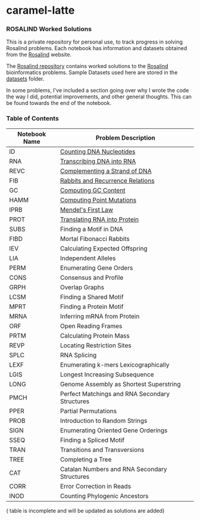 # caramel-latte

### ROSALIND Worked Solutions

This is a private repository for personal use, to track progress in solving Rosalind problems. Each notebook has information and datasets obtained from the [Rosalind](https://rosalind.info/problems/list-view/) website. 

The [Rosalind repository](https://github.com/halimv/caramel-latte/tree/main/Rosalind) contains worked solutions to the [Rosalind](https://rosalind.info/problems/list-view/) bioinformatics problems.
Sample Datasets used here are stored in the [datasets](https://github.com/halimv/caramel-latte/tree/main/Rosalind/datasets) folder.

In some problems, I've included a section going over why I wrote the code the way I did, potential improvements, and other general thoughts. This can be found towards the end of the notebook.

### Table of Contents

| Notebook Name  | Problem Description                                                                                                        |
| -------------- | ---------------------------------------------------------------------------------------------------------------------------|  
| ID             | [Counting DNA Nucleotides](https://github.com/halimv/caramel-latte/blob/main/Rosalind/DNA.ipynb)                           |
| RNA            | [Transcribing DNA into RNA](https://github.com/halimv/caramel-latte/blob/main/Rosalind/RNA.ipynb)                          |
| REVC           | [Complementing a Strand of DNA](https://github.com/halimv/caramel-latte/blob/main/Rosalind/REVC.ipynb)                     |
| FIB            | [Rabbits and Recurrence Relations](https://github.com/halimv/caramel-latte/blob/main/Rosalind/FIB.ipynb)                   |
| GC             | [Computing GC Content](https://github.com/halimv/caramel-latte/blob/main/Rosalind/GC.ipynb)                                |
| HAMM           | [Computing Point Mutations](https://github.com/halimv/caramel-latte/blob/main/Rosalind/HAMM.ipynb)                         |
| IPRB           | [Mendel's First Law](https://github.com/halimv/caramel-latte/blob/main/Rosalind/IPRB.ipynb)                                |
| PROT           | [Translating RNA into Protein](https://github.com/halimv/caramel-latte/blob/main/Rosalind/PROT.ipynb)                      |
| SUBS           | Finding a Motif in DNA                                                                                                     |
| FIBD           | Mortal Fibonacci Rabbits                                                                                                   |
| IEV            | Calculating Expected Offspring                                                                                             |
| LIA            | Independent Alleles                                                                                                        |
| PERM           | Enumerating Gene Orders                                                                                                    |
| CONS           | Consensus and Profile                                                                                                      |
| GRPH           | Overlap Graphs                                                                                                             |
| LCSM           | Finding a Shared Motif                                                                                                     |
| MPRT           | Finding a Protein Motif                                                                                                    |
| MRNA           | Inferring mRNA from Protein                                                                                                |
| ORF            | Open Reading Frames                                                                                                        |
| PRTM           | Calculating Protein Mass                                                                                                   |
| REVP           | Locating Restriction Sites                                                                                                 |
| SPLC           | RNA Splicing                                                                                                               |
| LEXF           | Enumerating k-mers Lexicographically                                                                                       |
| LGIS           | Longest Increasing Subsequence                                                                                             |
| LONG           | Genome Assembly as Shortest Superstring                                                                                    |
| PMCH           | Perfect Matchings and RNA Secondary Structures                                                                             |
| PPER           | Partial Permutations                                                                                                       |
| PROB           | Introduction to Random Strings                                                                                             |
| SIGN           | Enumerating Oriented Gene Orderings                                                                                        |
| SSEQ           | Finding a Spliced Motif                                                                                                    |
| TRAN           | Transitions and Transversions                                                                                              |
| TREE           | Completing a Tree                                                                                                          |
| CAT            | Catalan Numbers and RNA Secondary Structures                                                                               |
| CORR           | Error Correction in Reads                                                                                                  |
| INOD           | Counting Phylogenic Ancestors                                                                                              |

( table is incomplete and will be updated as solutions are added)